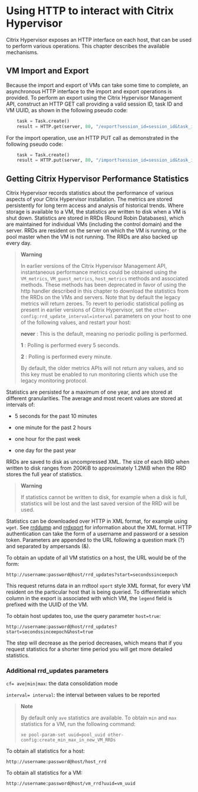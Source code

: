 # Using HTTP to interact with Citrix Hypervisor

Citrix Hypervisor exposes an HTTP interface on each host, that can be used
to perform various operations. This chapter describes the available
mechanisms.

## VM Import and Export

Because the import and export of VMs can take some time to complete, an
asynchronous HTTP interface to the import and export operations is
provided. To perform an export using the Citrix Hypervisor Management API, construct
an HTTP GET call providing a valid session ID, task ID and VM UUID, as
shown in the following pseudo code:

```python
    task = Task.create()
    result = HTTP.get(server, 80, "/export?session_id=session_id&task_id=task_id&ref=vm_uuid");
```

For the import operation, use an HTTP PUT call as demonstrated in the
following pseudo code:

```python
    task = Task.create()
    result = HTTP.put(server, 80, "/import?session_id=session_id&task_id=task_id&ref=vm_uuid");
```

## Getting Citrix Hypervisor Performance Statistics

Citrix Hypervisor records statistics about the performance of various
aspects of your Citrix Hypervisor installation. The metrics are stored
persistently for long term access and analysis of historical trends.
Where storage is available to a VM, the statistics are written to disk
when a VM is shut down. Statistics are stored in RRDs (Round Robin
Databases), which are maintained for individual VMs (including the
control domain) and the server. RRDs are resident on the server on which
the VM is running, or the pool master when the VM is not running. The
RRDs are also backed up every day.

> **Warning**
>
> In earlier versions of the Citrix Hypervisor Management API, instantaneous
> performance metrics could be obtained using the `VM_metrics`,
> `VM_guest_metrics`, `host_metrics` methods and associated methods.
> These methods has been deprecated in favor of using the http handler
> described in this chapter to download the statistics from the RRDs on
> the VMs and servers. Note that by default the legacy metrics will
> return zeroes. To revert to periodic statistical polling as present in
> earlier versions of Citrix Hypervisor, set the
> `other-config:rrd_update_interval=interval` parameters on your host to one of the following values,
> and restart your host:
>
> **never** :   This is the default, meaning no periodic polling is performed.
>
> **1** :   Polling is performed every 5 seconds.
>
> **2** :   Polling is performed every minute.
>
> By default, the older metrics APIs will not return any values, and so
> this key must be enabled to run monitoring clients which use the
> legacy monitoring protocol.

Statistics are persisted for a maximum of one year, and are stored at
different granularities. The average and most recent values are stored
at intervals of:

-  5 seconds for the past 10 minutes

-  one minute for the past 2 hours

-  one hour for the past week

-  one day for the past year

RRDs are saved to disk as uncompressed XML. The size of each RRD when
written to disk ranges from 200KiB to approximately 1.2MiB when the RRD
stores the full year of statistics.

> **Warning**
>
> If statistics cannot be written to disk, for example when a disk is
> full, statistics will be lost and the last saved version of the RRD
> will be used.

Statistics can be downloaded over HTTP in XML format, for example using
`wget`. See [rrddump](http://oss.oetiker.ch/rrdtool/doc/rrddump.en.html)
and [rrdxport](http://oss.oetiker.ch/rrdtool/doc/rrdxport.en.html) for
information about the XML format. HTTP authentication can take the form
of a username and password or a session token. Parameters are appended
to the URL following a question mark (?) and separated by ampersands
(&).

To obtain an update of all VM statistics on a host, the URL would be of
the form:

    http://username:password@host/rrd_updates?start=secondssinceepoch

This request returns data in an rrdtool `xport` style XML format, for
every VM resident on the particular host that is being queried. To
differentiate which column in the export is associated with which VM,
the `legend` field is prefixed with the UUID of the VM.

To obtain host updates too, use the query parameter `host=true`:

    http://username:password@host/rrd_updates?start=secondssinceepoch&host=true

The step will decrease as the period decreases, which means that if you
request statistics for a shorter time period you will get more detailed
statistics.

### Additional rrd\_updates parameters

`cf= ave|min|max`:   the data consolidation mode

`interval= interval`:   the interval between values to be reported

> **Note**
>
> By default only `ave` statistics are available. To obtain `min` and
> `max` statistics for a VM, run the following command:
>
>     xe pool-param-set uuid=pool_uuid other-config:create_min_max_in_new_VM_RRDs

To obtain all statistics for a host:

    http://username:password@host/host_rrd

To obtain all statistics for a VM:

    http://username:password@host/vm_rrd?uuid=vm_uuid
